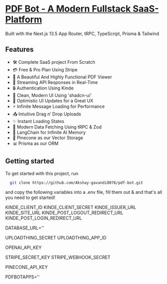 # [PDF Bot - A Modern Fullstack SaaS-Platform](https://pdf-bot-ten.vercel.app/)

Built with the Next.js 13.5 App Router, tRPC, TypeScript, Prisma & Tailwind

## Features

- 🛠️ Complete SaaS project From Scratch
- 💳 Free & Pro Plan Using Stripe
- 📄 A Beautiful And Highly Functional PDF Viewer
- 🔄 Streaming API Responses in Real-Time
- 🔒 Authentication Using Kinde
- 🎨 Clean, Modern UI Using 'shadcn-ui'
- 🚀 Optimistic UI Updates for a Great UX
- ⚡ Infinite Message Loading for Performance
- 📤 Intuitive Drag n’ Drop Uploads
- ✨ Instant Loading States
- 🔧 Modern Data Fetching Using tRPC & Zod
- 🧠 LangChain for Infinite AI Memory
- 🌲 Pinecone as our Vector Storage
- 📊 Prisma as our ORM

## Getting started

To get started with this project, run

```bash
  git clone https://github.com/Akshay-gavandi8076/pdf-bot.git
```

and copy the following variables into a .env file, fill them out & and that's all you need to get started!

KINDE_CLIENT_ID
KINDE_CLIENT_SECRET
KINDE_ISSUER_URL
KINDE_SITE_URL
KINDE_POST_LOGOUT_REDIRECT_URL
KINDE_POST_LOGIN_REDIRECT_URL

DATABASE_URL=''

UPLOADTHING_SECRET
UPLOADTHING_APP_ID

OPENAI_API_KEY

STRIPE_SECRET_KEY
STRIPE_WEBHOOK_SECRET

PINECONE_API_KEY

PDFBOTAPPS=''
